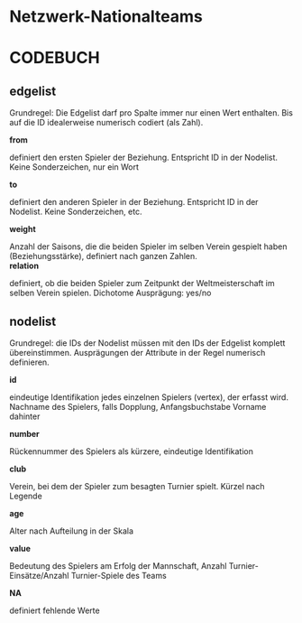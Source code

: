 # Netzwerk-Nationalteams
# CODEBUCH							
											
## edgelist	## 
Grundregel: 	Die Edgelist darf pro Spalte immer nur einen Wert enthalten. Bis auf die ID idealerweise numerisch codiert (als Zahl).						

**from**	

definiert den ersten Spieler der Beziehung. Entspricht ID in der Nodelist. Keine Sonderzeichen, nur ein Wort						

**to**	 	

definiert den anderen Spieler in der Beziehung. Entspricht ID in der Nodelist. Keine Sonderzeichen, etc. 						

**weight**	

Anzahl der Saisons, die die beiden Spieler im selben Verein gespielt haben (Beziehungsstärke), definiert nach ganzen Zahlen.						
**relation**	

definiert, ob die beiden Spieler zum Zeitpunkt der Weltmeisterschaft im selben Verein spielen. Dichotome Ausprägung: yes/no						

## nodelist ##
Grundregel: 	die IDs der Nodelist müssen mit den IDs der Edgelist komplett übereinstimmen. Ausprägungen der Attribute in der Regel numerisch definieren.	


**id**		

eindeutige Identifikation jedes einzelnen Spielers (vertex), der erfasst wird. Nachname des Spielers, falls Dopplung, Anfangsbuchstabe Vorname 			dahinter 			

**number**	

Rückennummer des Spielers als kürzere, eindeutige Identifikation						

**club**	

Verein, bei dem der Spieler zum besagten Turnier spielt. Kürzel nach Legende						

**age**		

Alter nach Aufteilung in der Skala						

**value**	

Bedeutung des Spielers am Erfolg der Mannschaft, Anzahl Turnier-Einsätze/Anzahl Turnier-Spiele des Teams						
							
**NA**		

definiert fehlende Werte						
							
		
